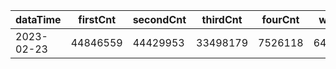 |dataTime|firstCnt|secondCnt|thirdCnt|fourCnt|winCnt|vrate|wrate|
|-|-|-|-|-|-|-|-|
|2023-02-23|44846559|44429953|33498179|7526118|6418982|86.8%|13.6%|